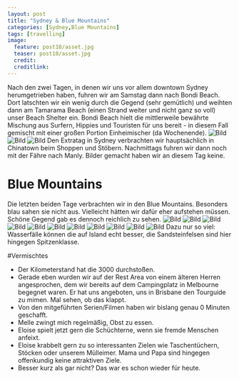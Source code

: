 ```yaml
---
layout: post
title: "Sydney & Blue Mountains"
categories: [Sydney,Blue Mountains]
tags: [travelling]
image:
  feature: post10/asset.jpg
  teaser: post10/asset.jpg
  credit:
  creditlink:
---
```

Nach den zwei Tagen, in denen wir uns vor allem downtown Sydney herumgetrieben haben, fuhren wir am Samstag dann nach Bondi Beach. Dort latschten wir ein wenig durch die Gegend (sehr gemütlich) und weihten dann am Tamarama Beach (einen Strand weiter und nicht ganz so voll) unser Beach Shelter ein. Bondi Beach hielt die mittlerweile bewährte Mischung aus Surfern, Hippies und Touristen für uns bereit - in diesem Fall gemischt mit einer großen Portion Einheimischer (da Wochenende). 
![Bild](https://phgo.github.io/blog/images/post10/asset-2.jpg)
![Bild](https://phgo.github.io/blog/images/post10/asset-3.jpg)
![Bild](https://phgo.github.io/blog/images/post10/asset-4.jpg)
Den Extratag in Sydney verbrachten wir hauptsächlich in Chinatown beim Shoppen und Stöbern. Nachmittags fuhren wir dann noch mit der Fähre nach Manly. Bilder gemacht haben wir an diesem Tag keine.

# Blue Mountains
Die letzten beiden Tage verbrachten wir in den Blue Mountains. Besonders blau sahen sie nicht aus. Vielleicht hätten wir dafür eher aufstehen müssen. Schöne Gegend gab es dennoch reichlich zu sehen.
![Bild](https://phgo.github.io/blog/images/post10/asset-5.jpg)
![Bild](https://phgo.github.io/blog/images/post10/asset-7.jpg)
![Bild](https://phgo.github.io/blog/images/post10/asset-8.jpg)
![Bild](https://phgo.github.io/blog/images/post10/asset-9.jpg)
![Bild](https://phgo.github.io/blog/images/post10/asset-10.jpg)
![Bild](https://phgo.github.io/blog/images/post10/asset-11.jpg)
![Bild](https://phgo.github.io/blog/images/post10/asset-12.jpg)
![Bild](https://phgo.github.io/blog/images/post10/asset-13.jpg)
![Bild](https://phgo.github.io/blog/images/post10/asset-14.jpg)
![Bild](https://phgo.github.io/blog/images/post10/asset-16.jpg)
![Bild](https://phgo.github.io/blog/images/post10/asset-17.jpg)
Dazu nur so viel: Wasserfälle können die auf Island echt besser, die Sandsteinfelsen sind hier hingegen Spitzenklasse.

#Vermischtes
* Der Kilometerstand hat die 3000 durchstoßen.
* Gerade eben wurden wir auf der Rest Area von einem älteren Herren angesprochen, dem wir bereits auf dem Campingplatz in Melbourne begegnet waren. Er hat uns angeboten, uns in Brisbane den Tourguide zu mimen. Mal sehen, ob das klappt.
* Von den mitgeführten Serien/Filmen haben wir bislang genau 0 Minuten geschafft.
* Melle zwingt mich regelmäßig, Obst zu essen.
* Eloise spielt jetzt gern die Schüchterne, wenn sie fremde Menschen anfeixt.
* Eloise krabbelt gern zu so interessanten Zielen wie Taschentüchern, Stöcken oder unserem Mülleimer. Mama und Papa sind hingegen offenkundig keine attraktiven Ziele.
* Besser kurz als gar nicht? Das war es schon wieder für heute.
